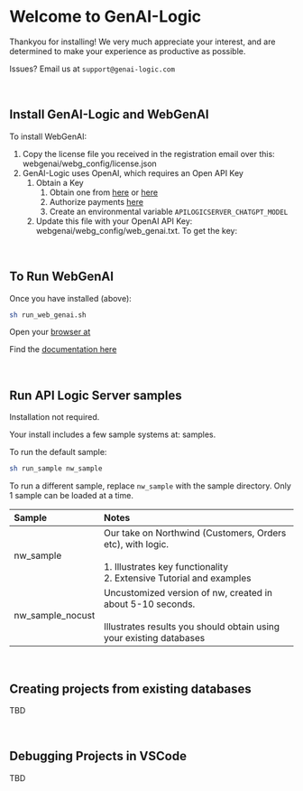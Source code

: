 # Welcome to GenAI-Logic

Thankyou for installing!  We very much appreciate your interest, and are determined to make your experience as productive as possible.

Issues?  Email us at `support@genai-logic.com`

&nbsp;

## Install GenAI-Logic and WebGenAI

To install WebGenAI:

1. Copy the license file you received in the registration email over this: webgenai/webg_config/license.json 
2. GenAI-Logic uses OpenAI, which requires an Open API Key
    1. Obtain a Key
        1. Obtain one from [here](https://platform.openai.com/account/api-keys) or [here](https://platform.openai.com/api-keys)
        2. Authorize payments [here](https://platform.openai.com/settings/organization/billing/overview)
        3. Create an environmental variable `APILOGICSERVER_CHATGPT_MODEL`
    2. Update this file with your OpenAI API Key: webgenai/webg_config/web_genai.txt.  To get the key:

&nbsp;
## To Run WebGenAI

Once you have installed (above):

```bash
sh run_web_genai.sh
```

Open your [browser at](localhost:8282)

Find the [documentation here](https://apilogicserver.github.io/Docs/WebGenAI/)

&nbsp;

## Run API Logic Server samples 

Installation not required.

Your install includes a few sample systems at: samples.

To run the default sample:

```bash
sh run_sample nw_sample
```

To run a different sample, replace `nw_sample` with the sample directory.  Only 1 sample can be loaded at a time.

| Sample | Notes   |
| :------------- | :------------- |
| nw_sample | Our take on Northwind (Customers, Orders etc), with logic.<br><br>1. Illustrates key functionality<br>2. Extensive Tutorial and examples |
| nw_sample_nocust | Uncustomized version of nw, created in about 5-10 seconds.<br><br>Illustrates results you should obtain using your existing databases |

&nbsp;

## Creating projects from existing databases

TBD

&nbsp;

## Debugging Projects in VSCode

TBD